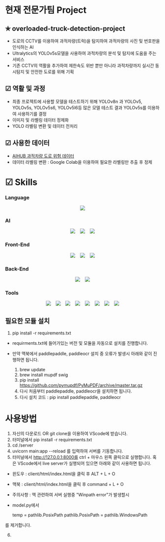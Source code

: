 # 현재 전문가팀 Project 

## ✯ overloaded-truck-detection-project
* 도로의 CCTV를 이용하여 과적차량(트럭)을 탐지하여 과적차량의 사진 및 번호판을 인식하는 AI
* Ultralytics의 YOLOv5s모델을 사용하여 과적차량의 분석 및 탐지에 도움을 주는 서비스
* 기존 CCTV의 역활을 추가하여 제한속도 위반 뿐만 아니라 과적차량까지 실시간 동시탐지 및 안전한 도로를 위해 기획

## ☑ 역활 및 과정
* 최종 프로젝트에 사용할 모델을 테스트하기 위해 YOLOv8n 과 YOLOv5, YOLOv5s, YOLOv5s6, YOLOv5l6등 많은 모델 테스트 결과 YOLOv5s를 이용하여 사용하기를 결정
* 이미지 및 라벨링 데이터 정제화
* YOLO 라벨링 변환 및 데이터 전처리

## ☑ 사용한 데이터
* [AIHUB 과적차량 도로 위험 데이터](https://www.aihub.or.kr/aihubdata/data/view.do?currMenu=&topMenu=&aihubDataSe=data&dataSetSn=530)
* 데이터 라벨링 변환 : Google Colab을 이용하여 필요한 라벨링만 추출 후 정제

# ☑ Skills
### Language
<div align="center">
    <img src="https://img.shields.io/badge/python-3776AB?style=flat&logo=python&logoColor=white" />
</div>

### AI
<div align="center">
    <img src="https://img.shields.io/badge/Opencv-5C3EE8?style=flat&logo=opencv&logoColor=white" /> &nbsp&nbsp
    <img src="https://img.shields.io/badge/pytorch-EE4C2C?style=flat&logo=pytorch&logoColor=white" /> &nbsp&nbsp
    <img src="https://img.shields.io/badge/YOLO-1572B6?style=flat&logo=YOLO&logoColor=white" />
</div>

### Front-End
<div align="center">
    <img src="https://img.shields.io/badge/html-E34F26?style=flat&logo=html5&logoColor=white" /> &nbsp&nbsp
    <img src="https://img.shields.io/badge/javascript-F7DF1E?style=flat&logo=javascript&logoColor=white" /> &nbsp&nbsp
    <img src="https://img.shields.io/badge/css-1572B6?style=flat&logo=css3&logoColor=white" />
</div>

### Back-End
<div align="center">
    <img src="https://img.shields.io/badge/fastapi-009688?style=flat&logo=fastapi&logoColor=white" /> &nbsp&nbsp
    <img src="https://img.shields.io/badge/jinja-B41717?style=flat&logo=jinja2&logoColor=white" />
</div>

### Tools
<div align="center">
    <img src="https://img.shields.io/badge/git-F05032?style=flat&logo=git&logoColor=white" /> &nbsp&nbsp
    <img src="https://img.shields.io/badge/github-181717?style=flat&logo=github&logoColor=white" /> &nbsp&nbsp
    <img src="https://img.shields.io/badge/slack-4A154B?style=flat&logo=slack&logoColor=white" /> &nbsp&nbsp
    <img src="https://img.shields.io/badge/discord-5865F2?style=flat&logo=discord&logoColor=white" /> &nbsp&nbsp
    <img src="https://img.shields.io/badge/pycharm-000000?style=flat&logo=pycharm&logoColor=white" /> &nbsp&nbsp
    <img src="https://img.shields.io/badge/jupyter-F37626?style=flat&logo=jupyter&logoColor=white" /> &nbsp&nbsp
    <img src="https://img.shields.io/badge/googlecolab-F9AB00?style=flat&logo=googlecolab&logoColor=white" /> &nbsp&nbsp
    <img src="https://img.shields.io/badge/visualstudiocode-007ACC?style=flat&logo=visualstudiocode&logoColor=white" />
</div>

## 필요한 모듈 설치
1. pip install -r requirements.txt
* requirments.txt에 들어가있는 버전 및 모듈을 자동으로 설치를 진행합니다.

* 만약 맥북에서 paddlepaddle, paddleocr 설치 중 오류가 발생시 아래와 같이 진행하면 됩니다.
  1. brew update
  2. brew install mupdf swig
  3. pip install https://github.com/pymupdf/PyMuPDF/archive/master.tar.gz
  4. 다시 처음부터 paddlepaddle, paddleocr을 설치하면 됩니다.
  5. 다시 설치 코드 : pip install paddlepaddle, paddleocr

# 사용방법
1. 자신의 다운로드 OR git clone을 이용하여 VScode에 받습니다.
2. 터미널에서 pip install -r requirements.txt
3. cd /server
4. uvicorn main:app --reload 를 입력하여 서버를 기동합니다.
5. 터미널에서 http://127.0.0.1:8000를 ctrl + 마우스 왼쪽 클릭으로 실행합니다. 혹은 VScode에서 live server가 실행되어 있으면 아래와 같이 사용하면 됩니다.
* 윈도우 : client/html/index.html을 클릭 후 ALT + L + O
* 맥북 : client/html/index.html을 클릭 후 command + L + O

* 주의사항 : 맥 관련하여 서버 실행중 "Winpath error"가 발생할시
* model.py에서 

    temp = pathlib.PosixPath 
    pathlib.PosixPath = pathlib.WindowsPath 
    
를 제거합니다.

6. 